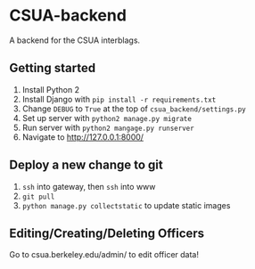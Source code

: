 CSUA-backend
============

A backend for the CSUA interblags.

## Getting started

1. Install Python 2
2. Install Django with `pip install -r requirements.txt`
3. Change `DEBUG` to `True` at the top of `csua_backend/settings.py`
4. Set up server with `python2 manage.py migrate`
5. Run server with `python2 mangage.py runserver`
6. Navigate to http://127.0.0.1:8000/

## Deploy a new change to git

1. `ssh` into gateway, then `ssh` into www
2. `git pull`
3. `python manage.py collectstatic` to update static images

## Editing/Creating/Deleting Officers

Go to csua.berkeley.edu/admin/ to edit officer data!
